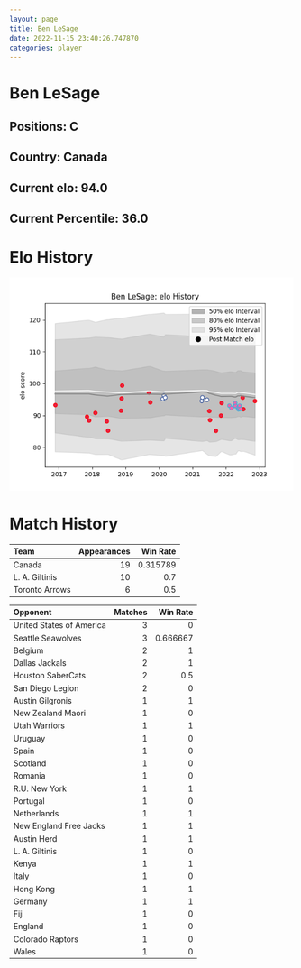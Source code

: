 ```yaml
---  
layout: page  
title: Ben LeSage  
date: 2022-11-15 23:40:26.747870  
categories: player  
---
```

# Ben LeSage

## Positions: C

## Country: Canada

## Current elo: 94.0

## Current Percentile: 36.0

# Elo History


![elo history](history_BenLeSage.png)
# Match History


| Team           |   Appearances |   Win Rate |
|:---------------|--------------:|-----------:|
| Canada         |            19 |   0.315789 |
| L. A. Giltinis |            10 |   0.7      |
| Toronto Arrows |             6 |   0.5      |

| Opponent                 |   Matches |   Win Rate |
|:-------------------------|----------:|-----------:|
| United States of America |         3 |   0        |
| Seattle Seawolves        |         3 |   0.666667 |
| Belgium                  |         2 |   1        |
| Dallas Jackals           |         2 |   1        |
| Houston SaberCats        |         2 |   0.5      |
| San Diego Legion         |         2 |   0        |
| Austin Gilgronis         |         1 |   1        |
| New Zealand Maori        |         1 |   0        |
| Utah Warriors            |         1 |   1        |
| Uruguay                  |         1 |   0        |
| Spain                    |         1 |   0        |
| Scotland                 |         1 |   0        |
| Romania                  |         1 |   0        |
| R.U. New York            |         1 |   1        |
| Portugal                 |         1 |   0        |
| Netherlands              |         1 |   1        |
| New England Free Jacks   |         1 |   1        |
| Austin Herd              |         1 |   1        |
| L. A. Giltinis           |         1 |   0        |
| Kenya                    |         1 |   1        |
| Italy                    |         1 |   0        |
| Hong Kong                |         1 |   1        |
| Germany                  |         1 |   1        |
| Fiji                     |         1 |   0        |
| England                  |         1 |   0        |
| Colorado Raptors         |         1 |   0        |
| Wales                    |         1 |   0        |